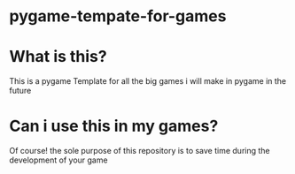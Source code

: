 # pygame-tempate-for-games

# What is this?
This is a pygame Template for all the big games i will make in pygame in the future
# Can i use this in my games?
Of course! the sole purpose of this repository is to save time during the development of your game

